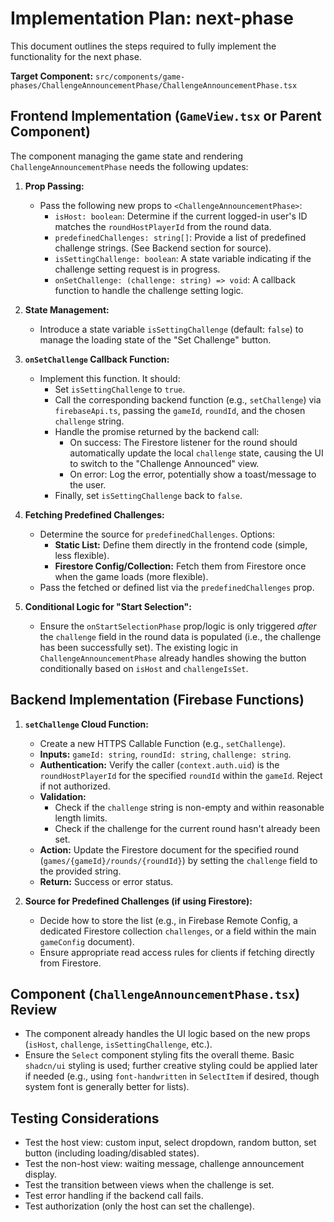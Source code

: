 # Implementation Plan: next-phase

This document outlines the steps required to fully implement the functionality for the next phase.

**Target Component:** `src/components/game-phases/ChallengeAnnouncementPhase/ChallengeAnnouncementPhase.tsx`

## Frontend Implementation (`GameView.tsx` or Parent Component)

The component managing the game state and rendering `ChallengeAnnouncementPhase` needs the following updates:

1.  **Prop Passing:**
    *   Pass the following new props to `<ChallengeAnnouncementPhase>`:
        *   `isHost: boolean`: Determine if the current logged-in user's ID matches the `roundHostPlayerId` from the round data.
        *   `predefinedChallenges: string[]`: Provide a list of predefined challenge strings. (See Backend section for source).
        *   `isSettingChallenge: boolean`: A state variable indicating if the challenge setting request is in progress.
        *   `onSetChallenge: (challenge: string) => void`: A callback function to handle the challenge setting logic.

2.  **State Management:**
    *   Introduce a state variable `isSettingChallenge` (default: `false`) to manage the loading state of the "Set Challenge" button.

3.  **`onSetChallenge` Callback Function:**
    *   Implement this function. It should:
        *   Set `isSettingChallenge` to `true`.
        *   Call the corresponding backend function (e.g., `setChallenge`) via `firebaseApi.ts`, passing the `gameId`, `roundId`, and the chosen `challenge` string.
        *   Handle the promise returned by the backend call:
            *   On success: The Firestore listener for the round should automatically update the local `challenge` state, causing the UI to switch to the "Challenge Announced" view.
            *   On error: Log the error, potentially show a toast/message to the user.
        *   Finally, set `isSettingChallenge` back to `false`.

4.  **Fetching Predefined Challenges:**
    *   Determine the source for `predefinedChallenges`. Options:
        *   **Static List:** Define them directly in the frontend code (simple, less flexible).
        *   **Firestore Config/Collection:** Fetch them from Firestore once when the game loads (more flexible).
    *   Pass the fetched or defined list via the `predefinedChallenges` prop.

5.  **Conditional Logic for "Start Selection":**
    *   Ensure the `onStartSelectionPhase` prop/logic is only triggered *after* the `challenge` field in the round data is populated (i.e., the challenge has been successfully set). The existing logic in `ChallengeAnnouncementPhase` already handles showing the button conditionally based on `isHost` and `challengeIsSet`.

## Backend Implementation (Firebase Functions)

1.  **`setChallenge` Cloud Function:**
    *   Create a new HTTPS Callable Function (e.g., `setChallenge`).
    *   **Inputs:** `gameId: string`, `roundId: string`, `challenge: string`.
    *   **Authentication:** Verify the caller (`context.auth.uid`) is the `roundHostPlayerId` for the specified `roundId` within the `gameId`. Reject if not authorized.
    *   **Validation:**
        *   Check if the `challenge` string is non-empty and within reasonable length limits.
        *   Check if the challenge for the current round hasn't already been set.
    *   **Action:** Update the Firestore document for the specified round (`games/{gameId}/rounds/{roundId}`) by setting the `challenge` field to the provided string.
    *   **Return:** Success or error status.

2.  **Source for Predefined Challenges (if using Firestore):**
    *   Decide how to store the list (e.g., in Firebase Remote Config, a dedicated Firestore collection `challenges`, or a field within the main `gameConfig` document).
    *   Ensure appropriate read access rules for clients if fetching directly from Firestore.

## Component (`ChallengeAnnouncementPhase.tsx`) Review

*   The component already handles the UI logic based on the new props (`isHost`, `challenge`, `isSettingChallenge`, etc.).
*   Ensure the `Select` component styling fits the overall theme. Basic `shadcn/ui` styling is used; further creative styling could be applied later if needed (e.g., using `font-handwritten` in `SelectItem` if desired, though system font is generally better for lists).

## Testing Considerations

*   Test the host view: custom input, select dropdown, random button, set button (including loading/disabled states).
*   Test the non-host view: waiting message, challenge announcement display.
*   Test the transition between views when the challenge is set.
*   Test error handling if the backend call fails.
*   Test authorization (only the host can set the challenge).